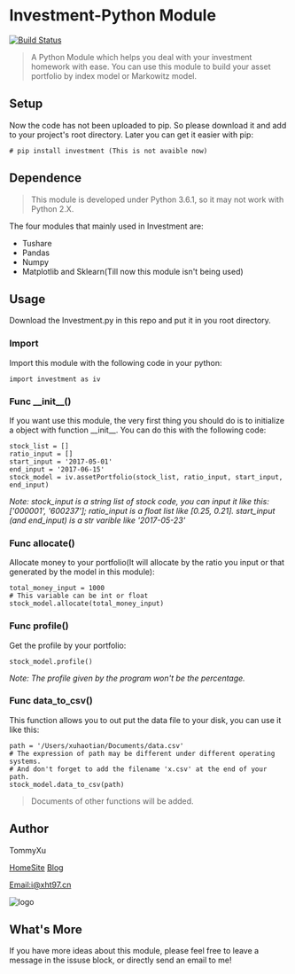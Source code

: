 # Investment-Python Module

[![Build Status](https://travis-ci.org/tommyxu97/Investment-PythonModule.svg?branch=master)](https://travis-ci.org/tommyxu97/Investment-PythonModule)

>A Python Module which helps you deal with your investment homework with ease. You can use this module to build your asset portfolio by index model or Markowitz model.

## Setup

Now the code has not been uploaded to pip. So please download it and add to your project's root directory. Later you can get it easier with pip:

	# pip install investment (This is not avaible now)

## Dependence

>This module is developed under Python 3.6.1, so it may not work with Python 2.X.

The four modules that mainly used in Investment are:

- Tushare
- Pandas
- Numpy
- Matplotlib and Sklearn(Till now this module isn't being used)

## Usage

Download the Investment.py in this repo and put it in you root directory.

### Import

Import this module with the following code in your python:

	import investment as iv

### Func \_\_init__()

If you want use this module, the very first thing you should do is to initialize a object with function \_\_init__. 
You can do this with the following code:

	stock_list = []
	ratio_input = []
	start_input = '2017-05-01'
	end_input = '2017-06-15'
	stock_model = iv.assetPortfolio(stock_list, ratio_input, start_input, end_input)
	
*Note: stock_input is a string list of stock code, you can input it like this: ['000001', '600237']; ratio_input is a float list like [0.25, 0.21]. start_input (and end_input) is a str varible like '2017-05-23'*

### Func allocate()

Allocate money to your portfolio(It will allocate by the ratio you input or that generated by the model in this module):

	total_money_input = 1000
	# This variable can be int or float
	stock_model.allocate(total_money_input)

### Func profile()

Get the profile by your portfolio:

	stock_model.profile()

*Note: The profile given by the program won't be the percentage.*

### Func data\_to\_csv()

This function allows you to out put the data file to your disk, you can use it like this:
	
	path = '/Users/xuhaotian/Documents/data.csv'
	# The expression of path may be different under different operating systems. 
	# And don't forget to add the filename 'x.csv' at the end of your path.
	stock_model.data_to_csv(path)

>Documents of other functions will be added.

## Author

TommyXu

[HomeSite](http://xht97.cn)
[Blog](http://blog.xht97.cn)

[Email:i@xht97.cn](i@xht97.cn)

![logo](logo.ico)

## What's More

If you have more ideas about this module, please feel free to leave a message in the issuse block, or directly send an email to me!

